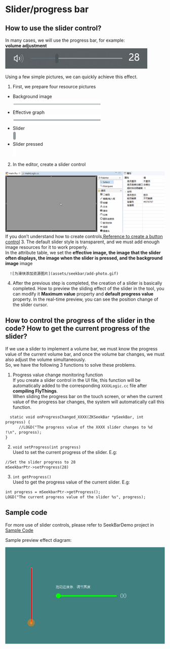 # Slider/progress bar
## How to use the slider control?
In many cases, we will use the progress bar, for example:  
**volume adjustment**  
![](assets/seekbar/example-volume.png)  

Using a few simple pictures, we can quickly achieve this effect.  
1. First, we prepare four resource pictures  
  * Background image    
    ![Background image](assets/seekbar/bg.png)  
  * Effective graph  
    ![Effective graph](assets/seekbar/valid.png)
  * Slider   
     ![Slider](assets/seekbar/c.png)
  * Slider pressed  
    ![Slider pressed](assets/seekbar/c_pressed.png)

2. In the editor, create a slider control  

 ![Create slider](assets/SeekBar-create.gif)
  If you don’t understand how to create controls,[Reference to create a button control](#add_button)
3. The default slider style is transparent, and we must add enough image resources for it to work properly.  
    In the attribute table, we set the **effective image, the image that the slider often displays, the image when the slider is pressed, and the background image** image

      ![为滑块添加资源图片](assets/seekbar/add-photo.gif)
4. After the previous step is completed, the creation of a slider is basically completed. How to preview the sliding effect of the slider in the tool, you can modify it
  **Maximum value** property and **default progress value** property. In the real-time preview, you can see the position change of the slider cursor.

## How to control the progress of the slider in the code? How to get the current progress of the slider?
If we use a slider to implement a volume bar, we must know the progress value of the current volume bar, and once the volume bar changes, we must also adjust the volume simultaneously.  
So, we have the following 3 functions to solve these problems.  
1. Progress value change monitoring function  
  If you create a slider control in the UI file, this function will be automatically added to the corresponding `XXXXLogic.cc` file after **compiling FlyThings**.  
   When sliding the progress bar on the touch screen, or when the current value of the progress bar changes, the system will automatically call this function.
```
  static void onProgressChanged_XXXX(ZKSeekBar *pSeekBar, int progress) {
      //LOGD("The progress value of the XXXX slider changes to %d !\n", progress);
}
```
2. `void setProgress(int progress)`  
  Used to set the current progress of the slider. E.g:  
  ```  
  //Set the slider progress to 28
  mSeekbarPtr->setProgress(28)
  ```
3. `int getProgress()`  
  Used to get the progress value of the current slider. E.g:  
  ```
  int progress = mSeekbarPtr->getProgress();
  LOGD("The current progress value of the slider %s", progress);
  ```


## Sample code  
For more use of slider controls, please refer to SeekBarDemo project in [Sample Code](demo_download.md#demo_download)

Sample preview effect diagram:  

![效果图](assets/seekbar/preview.png)
